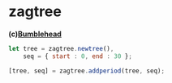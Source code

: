 zagtree
=======
**(c)[Bumblehead][0]**


```javascript
let tree = zagtree.newtree(),
    seq = { start : 0, end : 30 };

[tree, seq] = zagtree.addperiod(tree, seq);
```

[0]: http://www.bumblehead.com                            "bumblehead"
